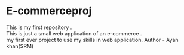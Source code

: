 # E-commerceproj
This is my first repository .<br>
This is just a small web application of an e-commerce .<br>
my first ever project to use my skills in web application.
Author - Ayan khan(SRM)
